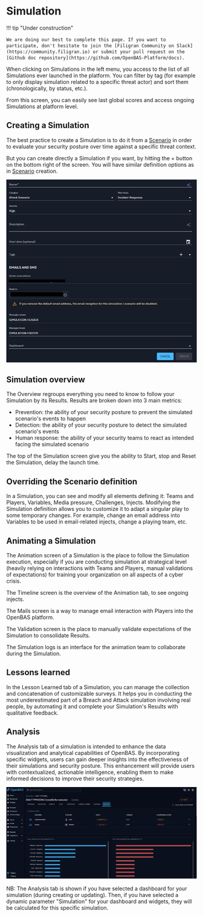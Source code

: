 # Simulation

!!! tip "Under construction"

    We are doing our best to complete this page. If you want to participate, don't hesitate to join the [Filigran Community on Slack](https://community.filigran.io) or submit your pull request on the [Github doc repository](https://github.com/OpenBAS-Platform/docs).


When clicking on Simulations in the left menu, you access to the list of all Simulations ever launched in the platform. You can filter by tag (for example to only display simulation related to a specific threat actor) and sort them (chronologically, by status, etc.).

From this screen, you can easily see last global scores and access ongoing Simulations at platform level.

## Creating a Simulation

The best practice to create a Simulation is to do it from a [Scenario](scenario.md) in order to evaluate your security posture over time against a specific threat context.

But you can create directly a Simulation if you want, by hitting the + button on the bottom right of the screen. You will have similar definition options as in [Scenario](scenario.md) creation.

![Create a simulation](./assets/create-simulation.png)

<!-- screenshot liste des simulations -->

## Simulation overview

The Overview regroups everything you need to know to follow your Simulation by its Results. Results are broken down into 3 main metrics:

- Prevention: the ability of your security posture to prevent the simulated scenario's events to happen
- Detection: the ability of your security posture to detect the simulated scenario's events
- Human response: the ability of your security teams to react as intended facing the simulated scenario

The top of the Simulation screen give you the ability to Start, stop and Reset the Simulation, delay the launch time.

<!-- to complete when Samuel finish the screen --> 

<!-- screenshot of the Overview of a Simulation having run -->

## Overriding the Scenario definition 

In a Simulation, you can see and modify all elements defining it: Teams and Players, Variables, Media pressure, Challenges, Injects. Modifying the Simulation definition allows you to customize it to adapt a singular play to some temporary changes. For example, change an email address into Variables to be used in email-related injects, change a playing team, etc.

<!-- A screen of definition of a Simulation with some explicitly named elements -->

## Animating a Simulation

The Animation screen of a Simulation is the place to follow the Simulation execution, especially if you are conducting simulation at strategical level (heavily relying on interactions with Teams and Players, manual validations of expectations) for training your organization on all aspects of a cyber crisis.

The Timeline screen is the overview of the Animation tab, to see ongoing injects.

The Mails screen is a way to manage email interaction with Players into the OpenBAS platform.

The Validation screen is the place to manually validate expectations of the Simulation to consolidate Results.

The Simulation logs is an interface for the animation team to collaborate during the Simulation.

<!-- screenshot of the Animation Timeline screen -->

## Lessons learned

In the Lesson Learned tab of a Simulation, you can manage the collection and concatenation of customizable surveys. It helps you in conducting the most underestimated part of a Breach and Attack simulation involving real people, by automating it and complete your Simulation's Results with qualitative feedback.

<!-- to be completed -->

## Analysis

The Analysis tab of a simulation is intended to enhance the data visualization and analytical capabilities of OpenBAS. 
By incorporating specific widgets, users can gain deeper insights into the effectiveness of their simulations and security posture. 
This enhancement will provide users with contextualized, actionable intelligence, enabling them to make informed decisions to improve their security strategies. 

![Analyse a simulation](./assets/simulation-analysis-tab.png)

NB: The Analysis tab is shown if you have selected a dashboard for your simulation (during creating or updating).
Then, if you have selected a dynamic parameter "Simulation" for your dashboard and widgets, they will be calculated for this specific simulation.
